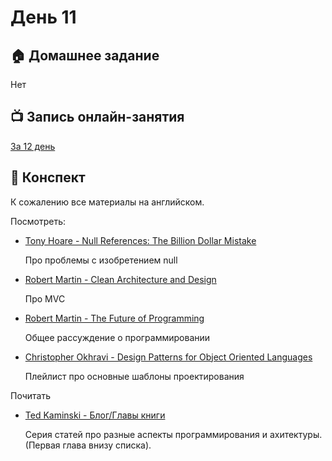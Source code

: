 # День 11

## :house: Домашнее задание

Нет

## :tv: Запись онлайн-занятия
[За 12 день](https://zoom.us/rec/share/_ZZwH7iqqmRJUonjwxqCSPV4Or3Heaa8hycb-_FZmEp1NSsxs2PLhV5qQsVnrjIm?startTime=1586183081000)

## :scroll: Конспект

К сожалению все материалы на английском.

Посмотреть: 

- [Tony Hoare - Null References: The Billion Dollar Mistake](https://www.youtube.com/watch?v=ybrQvs4x0Ps)

  Про проблемы с изобретением null
  
- [Robert Martin - Clean Architecture and Design](https://www.youtube.com/watch?v=Nsjsiz2A9mg&t=1671s)
  
    Про MVC

- [Robert Martin - The Future of Programming](https://www.youtube.com/watch?v=ecIWPzGEbFc)

  Общее рассуждение о программировании

- [Christopher Okhravi - Design Patterns for Object Oriented Languages](https://www.youtube.com/playlist?list=PLrhzvIcii6GNjpARdnO4ueTUAVR9eMBpc)

  Плейлист про основные шаблоны проектирования

Почитать

- [Ted Kaminski - Блог/Главы книги](https://www.tedinski.com/archive/)

  Серия статей про разные аспекты программирования и ахитектуры. (Первая глава внизу списка).
